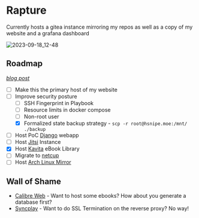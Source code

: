 # Rapture

Currently hosts a gitea instance mirroring my repos as well as a copy of my website and a grafana dashboard

![2023-09-18_12-48](https://github.com/port19x/rapture/assets/82055622/bf43d6f9-e225-448b-833a-8323e7757803)

## Roadmap

[*blog post*](https://port19.xyz/tech/status-update-2309/)

- [ ] Make this the primary host of my website
- [ ] Improve security posture
  - [ ] SSH Fingerprint in Playbook
  - [ ] Resource limits in docker compose
  - [ ] Non-root user
  - [x] Formalized state backup strategy - `scp -r root@hsnipe.moe:/mnt/ ./backup`
- [ ] Host PoC [Django](https://docs.djangoproject.com/en/2.2/howto/deployment/) webapp
- [ ] Host [Jitsi](https://github.com/jitsi/docker-jitsi-meet) Instance
- [x] Host [Kavita](https://github.com/Kareadita/Kavita) eBook Library
- [ ] Migrate to [netcup](https://www.netcup.de/bestellen/produkt.php?produkt=2892)
- [ ] Host [Arch Linux Mirror](https://wiki.archlinux.org/title/DeveloperWiki:NewMirrors)

## Wall of Shame

- [Calibre Web](https://github.com/janeczku/calibre-web) - Want to host some ebooks? How about you generate a database first?
- [Syncplay](https://github.com/Syncplay/syncplay/issues/573#issuecomment-1362880943) - Want to do SSL Termination on the reverse proxy? No way!
